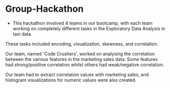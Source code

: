 # Group-Hackathon
* This hackathon involved 4 teams in our bootcamp, with each team working on completely different tasks in the Exploratory Data Analysis in taxi data.

These tasks included encoding, visualization, skewness, and correlation.

Our team, named 'Code Crushers', worked on analysing the correlation between the various features in the marketing sales data.
Some features had strong/positive correlation whilst others had weak/negative correlation.

Our team had to extract correlation values with  marketing sales, and histogram visualizations for numeric values were also created.
